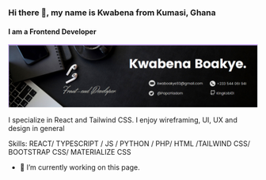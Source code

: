### Hi there 👋, my name is Kwabena from Kumasi, Ghana
#### I am a Frontend Developer
![Banner](./linkedInBanner.png)


I specialize in React and Tailwind CSS. I enjoy wireframing, UI, UX and design in general

Skills: REACT/ TYPESCRIPT / JS / PYTHON / PHP/ HTML /TAILWIND CSS/ BOOTSTRAP CSS/ MATERIALIZE CSS

- 🔭 I’m currently working on this page. 




